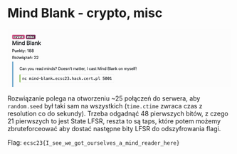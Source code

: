 # Mind Blank - crypto, misc

![](../images/5f3c4279-c1e1-4814-94dd-468749a1478a.png)

Rozwiązanie polega na otworzeniu ~25 połączeń do serwera, aby `random.seed` był taki sam na wszystkich (`time.ctime` zwraca czas z resolution co do sekundy). Trzeba odgadnąć 48 pierwszych bitów, z czego 21 pierwszych to jest State LFSR, reszta to są taps, które potem możemy zbruteforceować aby dostać następne bity LFSR do odszyfrowania flagi.

Flag: `ecsc23{I_see_we_got_ourselves_a_mind_reader_here}`
